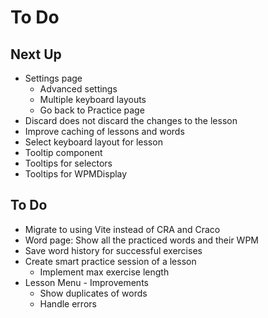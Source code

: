 # To Do

## Next Up

- Settings page
  - Advanced settings
  - Multiple keyboard layouts
  - Go back to Practice page
- Discard does not discard the changes to the lesson
- Improve caching of lessons and words
- Select keyboard layout for lesson
- Tooltip component
- Tooltips for selectors
- Tooltips for WPMDisplay

## To Do

- Migrate to using Vite instead of CRA and Craco
- Word page: Show all the practiced words and their WPM
- Save word history for successful exercises
- Create smart practice session of a lesson
  - Implement max exercise length
- Lesson Menu - Improvements
  - Show duplicates of words
  - Handle errors
